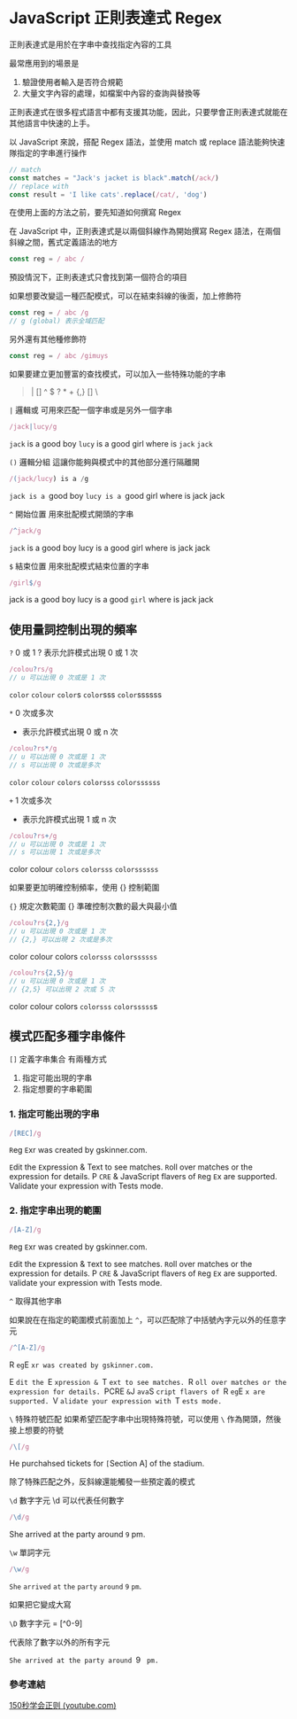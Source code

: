 # JavaScript 正則表達式 Regex

正則表達式是用於在字串中查找指定內容的工具

最常應用到的場景是

1. 驗證使用者輸入是否符合規範
2. 大量文字內容的處理，如檔案中內容的查詢與替換等

正則表達式在很多程式語言中都有支援其功能，因此，只要學會正則表達式就能在其他語言中快速的上手。

以 JavaScript 來說，搭配 Regex 語法，並使用 match 或 replace 語法能夠快速隊指定的字串進行操作

```js
// match 
const matches = "Jack's jacket is black".match(/ack/)
// replace with
const result = 'I like cats'.replace(/cat/, 'dog')
```

在使用上面的方法之前，要先知道如何撰寫 Regex

在 JavaScript 中，正則表達式是以兩個斜線作為開始撰寫 Regex 語法，在兩個斜線之間，舊式定義語法的地方

```js
const reg = / abc /
```

預設情況下，正則表達式只會找到第一個符合的項目

如果想要改變這一種匹配模式，可以在結束斜線的後面，加上修飾符

```js
const reg = / abc /g
// g (global) 表示全域匹配
```

另外還有其他種修飾符

```js
const reg = / abc /gimuys
```

如果要建立更加豐富的查找模式，可以加入一些特殊功能的字串

> | [] ^ $ ? * + {,} [] \

`|` 邏輯或
可用來匹配一個字串或是另外一個字串

```js
/jack|lucy/g
```

`jack` is a good boy
`lucy` is a good girl
where is `jack`
`jack`

`()` 邏輯分組
這讓你能夠與模式中的其他部分進行隔離開

```js
/(jack/lucy) is a /g
```

`jack is a `good boy
`lucy is a `good girl
where is jack
jack

`^` 開始位置
用來批配模式開頭的字串

```js
/^jack/g
```

`jack` is a good boy
lucy is a good girl
where is jack
jack

`$` 結束位置
用來批配模式結束位置的字串

```js
/girl$/g
```

jack is a good boy
lucy is a good `girl`
where is jack
jack

## 使用量詞控制出現的頻率

`?` 0 或 1
? 表示允許模式出現 0 或 1 次

```js
/colou?rs/g
// u 可以出現 0 次或是 1 次
```

`color`
`colour`
`color`s
`color`sss
`color`ssssss

`*` 0 次或多次

* 表示允許模式出現 0 或 n 次

```js
/colou?rs*/g
// u 可以出現 0 次或是 1 次
// s 可以出現 0 次或是多次
```

`color`
`colour`
`colors`
`colorsss`
`colorssssss`

`+` 1 次或多次

+ 表示允許模式出現 1 或 n 次

```js
/colou?rs+/g
// u 可以出現 0 次或是 1 次
// s 可以出現 1 次或是多次
```

color
colour
`colors`
`colorsss`
`colorssssss`

如果要更加明確控制頻率，使用 {} 控制範圍

`{}` 規定次數範圍
{} 準確控制次數的最大與最小值

```js
/colou?rs{2,}/g
// u 可以出現 0 次或是 1 次
// {2,} 可以出現 2 次或是多次
```

color
colour
colors
`colorsss`
`colorssssss`

```js
/colou?rs{2,5}/g
// u 可以出現 0 次或是 1 次
// {2,5} 可以出現 2 次或 5 次
```

color
colour
colors
`colorsss`
`colorsssss`s

## 模式匹配多種字串條件

`[]` 定義字串集合
有兩種方式

1. 指定可能出現的字串
2. 指定想要的字串範圍

### 1. 指定可能出現的字串

```js
/[REC]/g
```

`R`eg `E`xr was created by gskinner.com.

`E`dit the `E`xpression & Text to see matches. `R`oll over matches or the expression for details. P `CRE` & JavaScript flavers of `R`eg `E`x are supported. Validate your expression with Tests mode.

### 2. 指定字串出現的範圍

```js
/[A-Z]/g
```

`R`eg `E`xr was created by gskinner.com.

`E`dit the `E`xpression & `T`ext to see matches. `R`oll over matches or the expression for details. P `CRE` & JavaScript flavers of `R`eg `E`x are supported. `V`alidate your expression with Tests mode.

`^` 取得其他字串

如果說在在指定的範圍模式前面加上 `^`，可以匹配除了中括號內字元以外的任意字元

```js
/^[A-Z]/g
```

R `eg`E `xr was created by gskinner.com.`

E `dit the `E `xpression & `T `ext to see matches. `R `oll over matches or the expression for details. `PCRE `&`J `ava`S `cript flavers of `R `eg`E `x are supported. `V `alidate your expression with `T `ests mode.`

`\` 特殊符號匹配
如果希望匹配字串中出現特殊符號，可以使用 `\` 作為開頭，然後接上想要的符號

```js
/\[/g
```

He purchahsed tickets for `[`Section A] of the stadium.

除了特殊匹配之外，反斜線還能觸發一些預定義的模式

`\d` 數字字元
\d 可以代表任何數字

```js
/\d/g
```

She arrived at the party around `9` pm.

`\w` 單詞字元

```js
/\w/g
```

`She` `arrived` `at` `the` `party` `around` `9` `pm`.

如果把它變成大寫

`\D` 數字字元  = [^0-9]

代表除了數字以外的所有字元

`She arrived at the party around `9 ` pm.`

### 參考連結

[150秒学会正则 (youtube.com)](https://www.youtube.com/watch?v=Pc5DQGiH5bk&ab_channel=%E5%90%B4%E6%82%A0%E8%AE%B2%E5%89%8D%E7%AB%AF)
